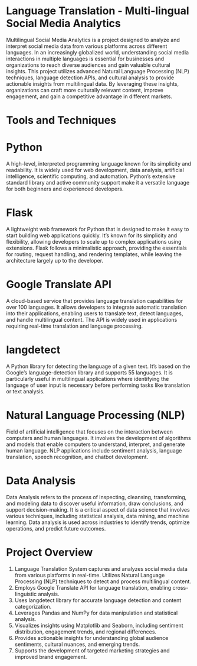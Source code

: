 # Language Translation - Multi-lingual Social Media Analytics
Multilingual Social Media Analytics is a project designed to analyze and interpret social media data from various platforms across different languages. In an increasingly globalized world, understanding social media interactions in multiple languages is essential for businesses and organizations to reach diverse audiences and gain valuable cultural insights. This project utilizes advanced Natural Language Processing (NLP) techniques, language detection APIs, and cultural analysis to provide actionable insights from multilingual data. By leveraging these insights, organizations can craft more culturally relevant content, improve engagement, and gain a competitive advantage in different markets.

# Tools and Techniques
# Python
A high-level, interpreted programming language known for its simplicity and readability. It is widely used for web development, data analysis, artificial intelligence, scientific computing, and automation. Python’s extensive standard library and active community support make it a versatile language for both beginners and experienced developers.

# Flask
A lightweight web framework for Python that is designed to make it easy to start building web applications quickly. It’s known for its simplicity and flexibility, allowing developers to scale up to complex applications using extensions. Flask follows a minimalistic approach, providing the essentials for routing, request handling, and rendering templates, while leaving the architecture largely up to the developer.

# Google Translate API
A cloud-based service that provides language translation capabilities for over 100 languages. It allows developers to integrate automatic translation into their applications, enabling users to translate text, detect languages, and handle multilingual content. The API is widely used in applications requiring real-time translation and language processing.

# langdetect
A Python library for detecting the language of a given text. It’s based on the Google’s language-detection library and supports 55 languages. It is particularly useful in multilingual applications where identifying the language of user input is necessary before performing tasks like translation or text analysis.

# Natural Language Processing (NLP)
Field of artificial intelligence that focuses on the interaction between computers and human languages. It involves the development of algorithms and models that enable computers to understand, interpret, and generate human language. NLP applications include sentiment analysis, language translation, speech recognition, and chatbot development.

# Data Analysis
Data Analysis refers to the process of inspecting, cleansing, transforming, and modeling data to discover useful information, draw conclusions, and support decision-making. It is a critical aspect of data science that involves various techniques, including statistical analysis, data mining, and machine learning. Data analysis is used across industries to identify trends, optimize operations, and predict future outcomes.

# Project Overview

1. Language Translation System captures and analyzes social media data from various platforms in real-time.
Utilizes Natural Language Processing (NLP) techniques to detect and process multilingual content.
2. Employs Google Translate API for language translation, enabling cross-linguistic analysis.
3. Uses langdetect library for accurate language detection and content categorization.
4. Leverages Pandas and NumPy for data manipulation and statistical analysis.
5. Visualizes insights using Matplotlib and Seaborn, including sentiment distribution, engagement trends, and regional differences.
6. Provides actionable insights for understanding global audience sentiments, cultural nuances, and emerging trends.
7. Supports the development of targeted marketing strategies and improved brand engagement.

